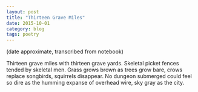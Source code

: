 ```yaml
---
layout: post
title: "Thirteen Grave Miles"
date: 2015-10-01
category: blog
tags: poetry
---
```


(date approximate, transcribed from notebook)

Thirteen grave miles with
thirteen grave yards.
Skeletal picket fences
tended by skeletal men.
Grass grows brown as
trees grow bare,
crows replace songbirds,
squirrels disappear.
No dungeon submerged could feel so dire
as the humming expanse of overhead wire,
sky gray as the city.
